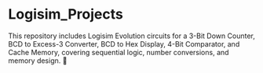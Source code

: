 # Logisim_Projects
This repository includes Logisim Evolution circuits for a 3-Bit Down Counter, BCD to Excess-3 Converter, BCD to Hex Display, 4-Bit Comparator, and Cache Memory, covering sequential logic, number conversions, and memory design. 🚀
